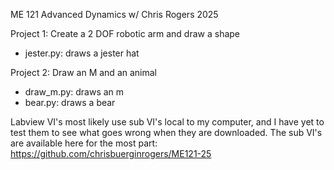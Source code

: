 ME 121 Advanced Dynamics w/ Chris Rogers 2025

Project 1: Create a 2 DOF robotic arm and draw a shape
- jester.py: draws a jester hat

Project 2: Draw an M and an animal
- draw_m.py: draws an m
- bear.py: draws a bear

Labview VI's most likely use sub VI's local to my computer, and I have yet to test them to see what goes wrong when they are downloaded. The sub VI's are available here for the most part: https://github.com/chrisbuerginrogers/ME121-25 
